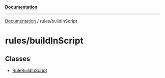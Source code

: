 [**Documentation**](https://raw.githubusercontent.com/Christian-Me/obsidian-front-matter-automate/main/doc/README.md)

***

[Documentation](https://raw.githubusercontent.com/Christian-Me/obsidian-front-matter-automate/main/doc/README.md) / rules/buildInScript

# rules/buildInScript

## Classes

- [RuleBuildInScript](https://raw.githubusercontent.com/Christian-Me/obsidian-front-matter-automate/main/doc/rules/buildInScript/classes/RuleBuildInScript.md)
